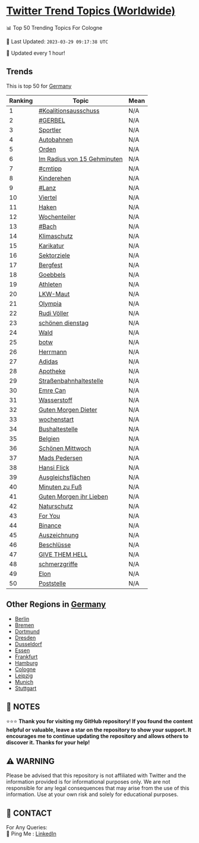 [Twitter Trend Topics (Worldwide)](https://github.com/ErcinDedeoglu/Twitter-Trend-Topics)
==========


📊 Top 50 Trending Topics For Cologne

📆 Last Updated: `2023-03-29 09:17:38 UTC`

🔧 Updated every 1 hour!


## Trends

This is top 50 for [Germany](</Germany>)

| Ranking | Topic | Mean |
| ------- | ------------ | ------------ |
| 1 | [#Koalitionsausschuss](http://twitter.com/search?q=%23Koalitionsausschuss) | N/A |
| 2 | [#GERBEL](http://twitter.com/search?q=%23GERBEL) | N/A |
| 3 | [Sportler](http://twitter.com/search?q=Sportler) | N/A |
| 4 | [Autobahnen](http://twitter.com/search?q=Autobahnen) | N/A |
| 5 | [Orden](http://twitter.com/search?q=Orden) | N/A |
| 6 | [Im Radius von 15 Gehminuten](http://twitter.com/search?q=Im+Radius+von+15+Gehminuten) | N/A |
| 7 | [#cmtipp](http://twitter.com/search?q=%23cmtipp) | N/A |
| 8 | [Kinderehen](http://twitter.com/search?q=Kinderehen) | N/A |
| 9 | [#Lanz](http://twitter.com/search?q=%23Lanz) | N/A |
| 10 | [Viertel](http://twitter.com/search?q=Viertel) | N/A |
| 11 | [Haken](http://twitter.com/search?q=Haken) | N/A |
| 12 | [Wochenteiler](http://twitter.com/search?q=Wochenteiler) | N/A |
| 13 | [#Bach](http://twitter.com/search?q=%23Bach) | N/A |
| 14 | [Klimaschutz](http://twitter.com/search?q=Klimaschutz) | N/A |
| 15 | [Karikatur](http://twitter.com/search?q=Karikatur) | N/A |
| 16 | [Sektorziele](http://twitter.com/search?q=Sektorziele) | N/A |
| 17 | [Bergfest](http://twitter.com/search?q=Bergfest) | N/A |
| 18 | [Goebbels](http://twitter.com/search?q=Goebbels) | N/A |
| 19 | [Athleten](http://twitter.com/search?q=Athleten) | N/A |
| 20 | [LKW-Maut](http://twitter.com/search?q=LKW-Maut) | N/A |
| 21 | [Olympia](http://twitter.com/search?q=Olympia) | N/A |
| 22 | [Rudi Völler](http://twitter.com/search?q=Rudi+V%c3%b6ller) | N/A |
| 23 | [schönen dienstag](http://twitter.com/search?q=sch%c3%b6nen+dienstag) | N/A |
| 24 | [Wald](http://twitter.com/search?q=Wald) | N/A |
| 25 | [botw](http://twitter.com/search?q=botw) | N/A |
| 26 | [Herrmann](http://twitter.com/search?q=Herrmann) | N/A |
| 27 | [Adidas](http://twitter.com/search?q=Adidas) | N/A |
| 28 | [️Apotheke](http://twitter.com/search?q=%ef%b8%8fApotheke) | N/A |
| 29 | [Straßenbahnhaltestelle](http://twitter.com/search?q=Stra%c3%9fenbahnhaltestelle) | N/A |
| 30 | [Emre Can](http://twitter.com/search?q=Emre+Can) | N/A |
| 31 | [Wasserstoff](http://twitter.com/search?q=Wasserstoff) | N/A |
| 32 | [Guten Morgen Dieter](http://twitter.com/search?q=Guten+Morgen+Dieter) | N/A |
| 33 | [wochenstart](http://twitter.com/search?q=wochenstart) | N/A |
| 34 | [Bushaltestelle](http://twitter.com/search?q=Bushaltestelle) | N/A |
| 35 | [Belgien](http://twitter.com/search?q=Belgien) | N/A |
| 36 | [Schönen Mittwoch](http://twitter.com/search?q=Sch%c3%b6nen+Mittwoch) | N/A |
| 37 | [Mads Pedersen](http://twitter.com/search?q=Mads+Pedersen) | N/A |
| 38 | [Hansi Flick](http://twitter.com/search?q=Hansi+Flick) | N/A |
| 39 | [Ausgleichsflächen](http://twitter.com/search?q=Ausgleichsfl%c3%a4chen) | N/A |
| 40 | [Minuten zu Fuß](http://twitter.com/search?q=Minuten+zu+Fu%c3%9f) | N/A |
| 41 | [Guten Morgen ihr Lieben](http://twitter.com/search?q=Guten+Morgen+ihr+Lieben) | N/A |
| 42 | [Naturschutz](http://twitter.com/search?q=Naturschutz) | N/A |
| 43 | [For You](http://twitter.com/search?q=For+You) | N/A |
| 44 | [Binance](http://twitter.com/search?q=Binance) | N/A |
| 45 | [Auszeichnung](http://twitter.com/search?q=Auszeichnung) | N/A |
| 46 | [Beschlüsse](http://twitter.com/search?q=Beschl%c3%bcsse) | N/A |
| 47 | [GIVE THEM HELL](http://twitter.com/search?q=GIVE+THEM+HELL) | N/A |
| 48 | [schmerzgriffe](http://twitter.com/search?q=schmerzgriffe) | N/A |
| 49 | [Elon](http://twitter.com/search?q=Elon) | N/A |
| 50 | [Poststelle](http://twitter.com/search?q=Poststelle) | N/A |



## Other Regions in [Germany](</Germany>)

* [Berlin](</Germany/Berlin.md>)
* [Bremen](</Germany/Bremen.md>)
* [Dortmund](</Germany/Dortmund.md>)
* [Dresden](</Germany/Dresden.md>)
* [Dusseldorf](</Germany/Dusseldorf.md>)
* [Essen](</Germany/Essen.md>)
* [Frankfurt](</Germany/Frankfurt.md>)
* [Hamburg](</Germany/Hamburg.md>)
* [Cologne](</Germany/Cologne.md>)
* [Leipzig](</Germany/Leipzig.md>)
* [Munich](</Germany/Munich.md>)
* [Stuttgart](</Germany/Stuttgart.md>)



## 📝 NOTES

⭐⭐⭐ **Thank you for visiting my GitHub repository! If you found the content helpful or valuable, leave a star on the repository to show your support. It encourages me to continue updating the repository and allows others to discover it. Thanks for your help!**


## ⚠️ WARNING

Please be advised that this repository is not affiliated with Twitter and the information provided is for informational purposes only. We are not responsible for any legal consequences that may arise from the use of this information. Use at your own risk and solely for educational purposes.


## 📨 CONTACT

 For Any Queries:  
            🏓 Ping Me : [LinkedIn](https://www.linkedin.com/in/ercindedeoglu/)
